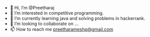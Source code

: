 - 👋 Hi, I’m @Preetharaj
- 👀 I’m interested in competitive programming.
- 🌱 I’m currently learning java and solving problems in hackerrank.
- 💞️ I’m looking to collaborate on ...
- 📫 How to reach me preetharameshp@gmail.com

<!---
Preethara/Preethara is a ✨ special ✨ repository because its `README.md` (this file) appears on your GitHub profile.
You can click the Preview link to take a look at your changes.
--->

